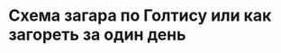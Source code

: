 Схема загара по Голтису или как загореть за один день
=====================================================


